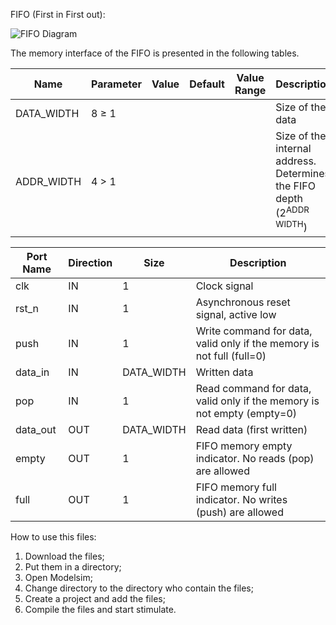 FIFO (First in First out):

![FIFO Diagram](https://github.com/ElTheScreeps/FIFO/assets/115155585/38f4f28d-0152-4605-8369-c3fc2b3bbc23)

The memory interface of the FIFO is presented in the following tables.

| Name        | Parameter   | Value  | Default | Value Range       | Description                                                                     |
|-------------|-------------|--------|---------|-------------------|---------------------------------------------------------------------------------|
| DATA_WIDTH  | 8 ≥ 1       |        |         |                   | Size of the data                                                                |
| ADDR_WIDTH  | 4 > 1       |        |         |                   | Size of the internal address. Determines the FIFO depth (2<sup>ADDR WIDTH</sup>)|

| Port Name   | Direction   | Size       | Description                                                            |
|-------------|-------------|------------|------------------------------------------------------------------------|
| clk         | IN          | 1          | Clock signal                                                           |
| rst_n       | IN          | 1          | Asynchronous reset signal, active low                                  |
| push        | IN          | 1          | Write command for data, valid only if the memory is not full (full=0)  |
| data_in     | IN          | DATA_WIDTH | Written data                                                           |
| pop         | IN          | 1          | Read command for data, valid only if the memory is not empty (empty=0) |
| data_out    | OUT         | DATA_WIDTH | Read data (first written)                                              |
| empty       | OUT         | 1          | FIFO memory empty indicator. No reads (pop) are allowed                |
| full        | OUT         | 1          | FIFO memory full indicator. No writes (push) are allowed               |


How to use this files:

1. Download the files;
2. Put them in a directory;
3. Open Modelsim;
4. Change directory to the directory who contain the files;
5. Create a project and add the files;
6. Compile the files and start stimulate.
